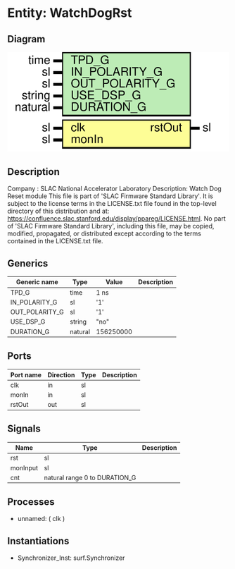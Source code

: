 # Entity: WatchDogRst

## Diagram

![Diagram](WatchDogRst.svg "Diagram")
## Description

Company    : SLAC National Accelerator Laboratory
Description: Watch Dog Reset module
This file is part of 'SLAC Firmware Standard Library'.
It is subject to the license terms in the LICENSE.txt file found in the
top-level directory of this distribution and at:
   https://confluence.slac.stanford.edu/display/ppareg/LICENSE.html.
No part of 'SLAC Firmware Standard Library', including this file,
may be copied, modified, propagated, or distributed except according to
the terms contained in the LICENSE.txt file.
## Generics

| Generic name   | Type    | Value     | Description |
| -------------- | ------- | --------- | ----------- |
| TPD_G          | time    | 1 ns      |             |
| IN_POLARITY_G  | sl      | '1'       |             |
| OUT_POLARITY_G | sl      | '1'       |             |
| USE_DSP_G      | string  | "no"      |             |
| DURATION_G     | natural | 156250000 |             |
## Ports

| Port name | Direction | Type | Description |
| --------- | --------- | ---- | ----------- |
| clk       | in        | sl   |             |
| monIn     | in        | sl   |             |
| rstOut    | out       | sl   |             |
## Signals

| Name     | Type                          | Description |
| -------- | ----------------------------- | ----------- |
| rst      | sl                            |             |
| monInput | sl                            |             |
| cnt      | natural range 0 to DURATION_G |             |
## Processes
- unnamed: ( clk )
## Instantiations

- Synchronizer_Inst: surf.Synchronizer
